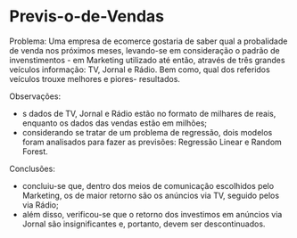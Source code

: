# Previs-o-de-Vendas
Problema:
Uma empresa de ecomerce gostaria de saber qual a probalidade de venda nos próximos meses, levando-se em consideração o padrão de invenstimentos -
em Marketing utilizado até então, através de três grandes veículos informação: TV, Jornal e Rádio. Bem como, qual dos referidos veículos trouxe melhores e piores-
resultados.

Observações:
- s dados de TV, Jornal e Rádio estão no formato de milhares de reais, enquanto os dados das vendas estão em milhões;
- considerando se tratar de um problema de regressão, dois modelos foram analisados para fazer as previsões: Regressão Linear e Random Forest.

Conclusões: 
 - concluiu-se que, dentro dos meios de comunicação escolhidos pelo Marketing, os de maior retorno são os anúncios via TV, seguido pelos via Rádio;
 - além disso, verificou-se que o retorno dos investimos em anúncios via Jornal são insignificantes e, portanto, devem ser descontinuados.
